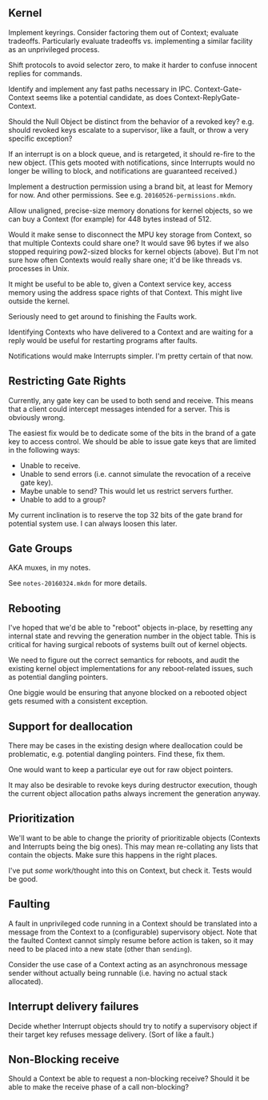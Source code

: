 Kernel
------

Implement keyrings.  Consider factoring them out of Context; evaluate tradeoffs.
Particularly evaluate tradeoffs vs. implementing a similar facility as an
unprivileged process.

Shift protocols to avoid selector zero, to make it harder to confuse innocent
replies for commands.

Identify and implement any fast paths necessary in IPC.  Context-Gate-Context
seems like a potential candidate, as does Context-ReplyGate-Context.

Should the Null Object be distinct from the behavior of a revoked key?  e.g.
should revoked keys escalate to a supervisor, like a fault, or throw a very
specific exception?

If an interrupt is on a block queue, and is retargeted, it should re-fire to the
new object.  (This gets mooted with notifications, since Interrupts would no
longer be willing to block, and notifications are guaranteed received.)

Implement a destruction permission using a brand bit, at least for Memory for
now.  And other permissions.  See e.g. `20160526-permissions.mkdn`.

Allow unaligned, precise-size memory donations for kernel objects, so we can buy
a Context (for example) for 448 bytes instead of 512.

Would it make sense to disconnect the MPU key storage from Context, so that
multiple Contexts could share one?  It would save 96 bytes if we also stopped
requiring pow2-sized blocks for kernel objects (above).  But I'm not sure how
often Contexts would really share one; it'd be like threads vs. processes in
Unix.

It might be useful to be able to, given a Context service key, access memory
using the address space rights of that Context.  This might live outside the
kernel.

Seriously need to get around to finishing the Faults work.

Identifying Contexts who have delivered to a Context and are waiting for a reply
would be useful for restarting programs after faults.

Notifications would make Interrupts simpler.  I'm pretty certain of that now.


Restricting Gate Rights
-----------------------

Currently, any gate key can be used to both send and receive.  This means that a
client could intercept messages intended for a server.  This is obviously wrong.

The easiest fix would be to dedicate some of the bits in the brand of a gate key
to access control.  We should be able to issue gate keys that are limited in the
following ways:
- Unable to receive.
- Unable to send errors (i.e. cannot simulate the revocation of a receive gate
  key).
- Maybe unable to send?  This would let us restrict servers further.
- Unable to add to a group?

My current inclination is to reserve the top 32 bits of the gate brand for
potential system use.  I can always loosen this later.


Gate Groups
-----------

AKA muxes, in my notes.

See `notes-20160324.mkdn` for more details.


Rebooting
---------

I've hoped that we'd be able to "reboot" objects in-place, by resetting any
internal state and revving the generation number in the object table.  This is
critical for having surgical reboots of systems built out of kernel objects.

We need to figure out the correct semantics for reboots, and audit the existing
kernel object implementations for any reboot-related issues, such as potential
dangling pointers.

One biggie would be ensuring that anyone blocked on a rebooted object gets
resumed with a consistent exception.


Support for deallocation
------------------------

There may be cases in the existing design where deallocation could be
problematic, e.g. potential dangling pointers.  Find these, fix them.

One would want to keep a particular eye out for raw object pointers.

It may also be desirable to revoke keys during destructor execution, though the
current object allocation paths always increment the generation anyway.


Prioritization
--------------

We'll want to be able to change the priority of prioritizable objects (Contexts
and Interrupts being the big ones).  This may mean re-collating any lists that
contain the objects.  Make sure this happens in the right places.

I've put *some* work/thought into this on Context, but check it.  Tests would be
good.


Faulting
--------

A fault in unprivileged code running in a Context should be translated into a
message from the Context to a (configurable) supervisory object.  Note that the
faulted Context cannot simply resume before action is taken, so it may need to
be placed into a new state (other than `sending`).

Consider the use case of a Context acting as an asynchronous message sender
without actually being runnable (i.e. having no actual stack allocated).


Interrupt delivery failures
---------------------------

Decide whether Interrupt objects should try to notify a supervisory object if
their target key refuses message delivery.  (Sort of like a fault.)


Non-Blocking receive
--------------------

Should a Context be able to request a non-blocking receive?  Should it be able
to make the receive phase of a call non-blocking?
